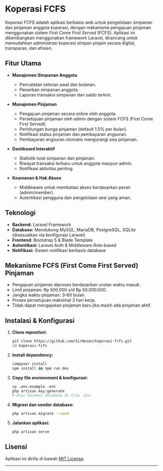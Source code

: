 # Koperasi FCFS

Koperasi FCFS adalah aplikasi berbasis web untuk pengelolaan simpanan dan pinjaman anggota koperasi, dengan mekanisme pengajuan pinjaman menggunakan sistem *First Come First Served* (FCFS). Aplikasi ini dikembangkan menggunakan framework Laravel, dirancang untuk memudahkan administrasi koperasi simpan pinjam secara digital, transparan, dan efisien.

## Fitur Utama

- **Manajemen Simpanan Anggota**
  - Pencatatan setoran awal dan bulanan.
  - Penarikan simpanan anggota.
  - Laporan transaksi simpanan dan saldo terkini.

- **Manajemen Pinjaman**
  - Pengajuan pinjaman secara online oleh anggota.
  - Persetujuan pinjaman oleh admin dengan sistem FCFS (First Come First Served).
  - Perhitungan bunga pinjaman (default 1.5% per bulan).
  - Notifikasi status pinjaman dan pembayaran angsuran.
  - Pembayaran angsuran otomatis mengurangi sisa pinjaman.

- **Dashboard Interaktif**
  - Statistik total simpanan dan pinjaman.
  - Riwayat transaksi terbaru untuk anggota maupun admin.
  - Notifikasi aktivitas penting.

- **Keamanan & Hak Akses**
  - Middleware untuk membatasi akses berdasarkan peran (admin/member).
  - Autentikasi pengguna dan pengelolaan sesi yang aman.

## Teknologi

- **Backend:** Laravel Framework
- **Database:** Mendukung MySQL, MariaDB, PostgreSQL, SQLite (disesuaikan via konfigurasi Laravel)
- **Frontend:** Bootstrap 5 & Blade Template
- **Autentikasi:** Laravel Auth & Middleware Role-based
- **Notifikasi:** Sistem notifikasi berbasis database

## Mekanisme FCFS (First Come First Served) Pinjaman

- Pengajuan pinjaman diproses berdasarkan urutan waktu masuk.
- Limit pinjaman: Rp 500.000 s/d Rp 50.000.000.
- Jangka waktu pinjaman: 3–60 bulan.
- Proses persetujuan maksimal 3 hari kerja.
- Tidak dapat mengajukan pinjaman baru jika masih ada pinjaman aktif.

## Instalasi & Konfigurasi

1. **Clone repositori:**
   ```bash
   git clone https://github.com/SirHosen/koperasi-fcfs.git
   cd koperasi-fcfs
   ```

2. **Install dependency:**
   ```bash
   composer install
   npm install && npm run dev
   ```

3. **Copy file environment & konfigurasi:**
   ```bash
   cp .env.example .env
   php artisan key:generate
   # Atur koneksi database di file .env
   ```

4. **Migrasi dan seeder database:**
   ```bash
   php artisan migrate --seed
   ```

5. **Jalankan aplikasi:**
   ```bash
   php artisan serve
   ```

## Lisensi

Aplikasi ini dirilis di bawah [MIT License](https://opensource.org/licenses/MIT).

---
